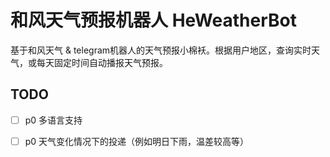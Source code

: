 # 和风天气预报机器人 HeWeatherBot

基于和风天气 & telegram机器人的天气预报小棉袄。根据用户地区，查询实时天气，或每天固定时间自动播报天气预报。



## TODO

- [ ] p0 多语言支持
- [ ] p0 天气变化情况下的投递（例如明日下雨，温差较高等）


